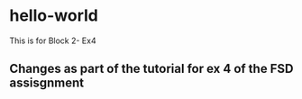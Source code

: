 # hello-world
This is for Block 2- Ex4
## Changes as part of the tutorial for ex 4 of the FSD assisgnment 
